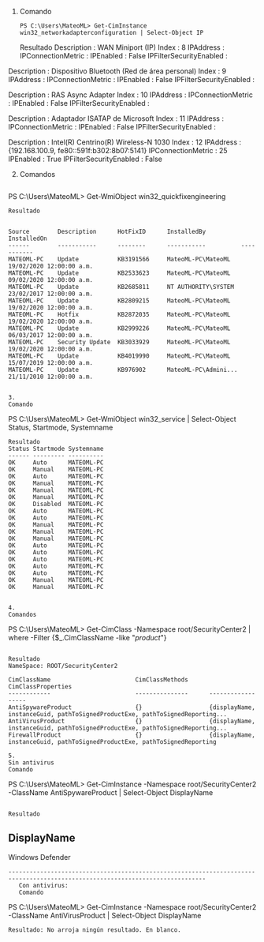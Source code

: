 1. 
   Comando  
   ```
   PS C:\Users\MateoML> Get-CimInstance win32_networkadapterconfiguration | Select-Object IP
   ```   
   Resultado
Description             : WAN Miniport (IP)
Index                   : 8
IPAddress               : 
IPConnectionMetric      : 
IPEnabled               : False
IPFilterSecurityEnabled : 

Description             : Dispositivo Bluetooth (Red de área personal)
Index                   : 9
IPAddress               : 
IPConnectionMetric      : 
IPEnabled               : False
IPFilterSecurityEnabled : 

Description             : RAS Async Adapter
Index                   : 10
IPAddress               : 
IPConnectionMetric      : 
IPEnabled               : False
IPFilterSecurityEnabled : 

Description             : Adaptador ISATAP de Microsoft
Index                   : 11
IPAddress               : 
IPConnectionMetric      : 
IPEnabled               : False
IPFilterSecurityEnabled : 

Description             : Intel(R) Centrino(R) Wireless-N 1030
Index                   : 12
IPAddress               : {192.168.100.9, fe80::591f:b302:8b07:5141}
IPConnectionMetric      : 25
IPEnabled               : True
IPFilterSecurityEnabled : False

2.
   Comandos
   ```
  PS C:\Users\MateoML> Get-WmiObject win32_quickfixengineering
   ```   
   Resultado
  
  
Source        Description      HotFixID      InstalledBy          InstalledOn              
------        -----------      --------      -----------          -----------              
MATEOML-PC    Update           KB3191566     MateoML-PC\MateoML   19/02/2020 12:00:00 a.m. 
MATEOML-PC    Update           KB2533623     MateoML-PC\MateoML   09/02/2020 12:00:00 a.m. 
MATEOML-PC    Update           KB2685811     NT AUTHORITY\SYSTEM  23/02/2017 12:00:00 a.m. 
MATEOML-PC    Update           KB2809215     MateoML-PC\MateoML   19/02/2020 12:00:00 a.m. 
MATEOML-PC    Hotfix           KB2872035     MateoML-PC\MateoML   19/02/2020 12:00:00 a.m. 
MATEOML-PC    Update           KB2999226     MateoML-PC\MateoML   06/03/2017 12:00:00 a.m. 
MATEOML-PC    Security Update  KB3033929     MateoML-PC\MateoML   19/02/2020 12:00:00 a.m. 
MATEOML-PC    Update           KB4019990     MateoML-PC\MateoML   15/07/2019 12:00:00 a.m. 
MATEOML-PC    Update           KB976902      MateoML-PC\Admini... 21/11/2010 12:00:00 a.m. 
   
   
3. 
Comando
   ```
   PS C:\Users\MateoML> Get-WmiObject win32_service | Select-Object Status, Startmode, Systemname
   ```
   Resultado
Status Startmode Systemname
------ --------- ----------
OK     Auto      MATEOML-PC
OK     Manual    MATEOML-PC
OK     Auto      MATEOML-PC
OK     Manual    MATEOML-PC
OK     Manual    MATEOML-PC
OK     Manual    MATEOML-PC
OK     Disabled  MATEOML-PC
OK     Auto      MATEOML-PC
OK     Auto      MATEOML-PC
OK     Manual    MATEOML-PC
OK     Manual    MATEOML-PC
OK     Manual    MATEOML-PC
OK     Auto      MATEOML-PC
OK     Auto      MATEOML-PC
OK     Auto      MATEOML-PC
OK     Auto      MATEOML-PC
OK     Auto      MATEOML-PC
OK     Manual    MATEOML-PC
OK     Manual    MATEOML-PC
   
   
4. 
   Comandos
   ```
   PS C:\Users\MateoML> Get-CimClass -Namespace root/SecurityCenter2 | where -Filter {$_.CimClassName -like "*product*"}
   ```
   
   Resultado
 NameSpace: ROOT/SecurityCenter2

CimClassName                        CimClassMethods      CimClassProperties                                                          
------------                        ---------------      ------------------                                                          
AntiSpywareProduct                  {}                   {displayName, instanceGuid, pathToSignedProductExe, pathToSignedReporting...
AntiVirusProduct                    {}                   {displayName, instanceGuid, pathToSignedProductExe, pathToSignedReporting...
FirewallProduct                     {}                   {displayName, instanceGuid, pathToSignedProductExe, pathToSignedReporting
   
5. 
   Sin antivirus   
   Comando
   ```
   PS C:\Users\MateoML> Get-CimInstance -Namespace root/SecurityCenter2 -ClassName AntiSpywareProduct | Select-Object DisplayName
   ```
   
   Resultado
```   
DisplayName     
-----------     
Windows Defender
```
------------------------------------------------------------------------------------------------------------------------------
   Con antivirus:  
   Comando
   ```
   PS C:\Users\MateoML> Get-CimInstance -Namespace root/SecurityCenter2 -ClassName AntiVirusProduct | Select-Object DisplayName
   ```
  Resultado: No arroja ningún resultado. En blanco.
